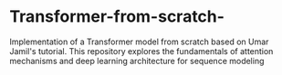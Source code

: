 # Transformer-from-scratch-
Implementation of a Transformer model from scratch based on Umar Jamil's tutorial. This repository explores the fundamentals of attention mechanisms and deep learning architecture for sequence modeling
